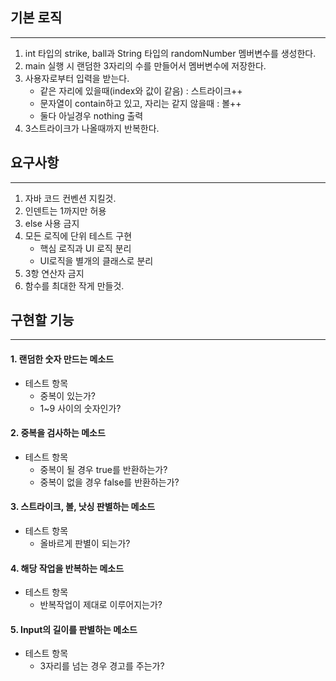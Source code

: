 ## 기본 로직

---
1. int 타입의 strike, ball과 String 타입의 randomNumber 멤버변수를 생성한다.
2. main 실행 시 랜덤한 3자리의 수를 만들어서 멤버변수에 저장한다.
3. 사용자로부터 입력을 받는다. 
   - 같은 자리에 있을때(index와 값이 같음) :  스트라이크++
   - 문자열이 contain하고 있고, 자리는 같지 않을때 : 볼++
   - 둘다 아닐경우 nothing 출력
4. 3스트라이크가 나올때까지 반복한다.

## 요구사항

---
1. 자바 코드 컨벤션 지킬것.
2. 인덴트는 1까지만 허용
3. else 사용 금지
4. 모든 로직에 단위 테스트 구현
   - 핵심 로직과 UI 로직 분리
   - UI로직을 별개의 클래스로 분리
5. 3항 연산자 금지
6. 함수를 최대한 작게 만들것.

## 구현할 기능

---
#### 1. 랜덤한 숫자 만드는 메소드
   - 테스트 항목
     - 중복이 있는가?
     - 1~9 사이의 숫자인가?
#### 2. 중복을 검사하는 메소드
   - 테스트 항목
      - 중복이 될 경우 true를 반환하는가?
      - 중복이 없을 경우 false를 반환하는가?
#### 3. 스트라이크, 볼, 낫싱 판별하는 메소드
   - 테스트 항목
     - 올바르게 판별이 되는가?
#### 4. 해당 작업을 반복하는 메소드
   - 테스트 항목
     - 반복작업이 제대로 이루어지는가?
#### 5. Input의 길이를 판별하는 메소드
   - 테스트 항목
     - 3자리를 넘는 경우 경고를 주는가?
